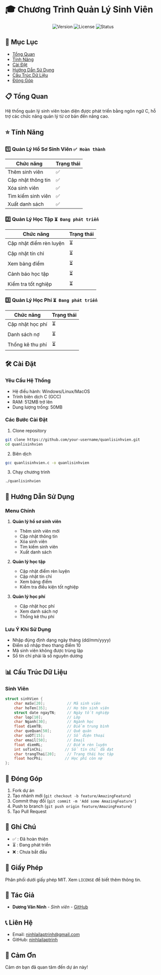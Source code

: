 # 🎓 Chương Trình Quản Lý Sinh Viên

<div align="center">

![Version](https://img.shields.io/badge/version-1.0-blue)
![License](https://img.shields.io/badge/license-MIT-green)
![Status](https://img.shields.io/badge/status-developing-orange)

</div>

## 📑 Mục Lục
- [Tổng Quan](#-tổng-quan)
- [Tính Năng](#-tính-năng)
- [Cài Đặt](#-cài-đặt)
- [Hướng Dẫn Sử Dụng](#-hướng-dẫn-sử-dụng)
- [Cấu Trúc Dữ Liệu](#-cấu-trúc-dữ-liệu)
- [Đóng Góp](#-đóng-góp)

## 📋 Tổng Quan
Hệ thống quản lý sinh viên toàn diện được phát triển bằng ngôn ngữ C, hỗ trợ các chức năng quản lý từ cơ bản đến nâng cao.

## ⭐ Tính Năng

### 1️⃣ Quản Lý Hồ Sơ Sinh Viên `✅ Hoàn thành`
| Chức năng | Trạng thái |
|-----------|------------|
| Thêm sinh viên | ✅ |
| Cập nhật thông tin | ✅ |
| Xóa sinh viên | ✅ |
| Tìm kiếm sinh viên | ✅ |
| Xuất danh sách | ✅ |

### 2️⃣ Quản Lý Học Tập `⏳ Đang phát triển`
| Chức năng | Trạng thái |
|-----------|------------|
| Cập nhật điểm rèn luyện | ⏳ |
| Cập nhật tín chỉ | ⏳ |
| Xem bảng điểm | ⏳ |
| Cảnh báo học tập | ⏳ |
| Kiểm tra tốt nghiệp | ⏳ |

### 3️⃣ Quản Lý Học Phí `⏳ Đang phát triển`
| Chức năng | Trạng thái |
|-----------|------------|
| Cập nhật học phí | ⏳ |
| Danh sách nợ | ⏳ |
| Thống kê thu phí | ⏳ |

## 🛠 Cài Đặt

### Yêu Cầu Hệ Thống
- Hệ điều hành: Windows/Linux/MacOS
- Trình biên dịch C (GCC)
- RAM: 512MB trở lên
- Dung lượng trống: 50MB

### Các Bước Cài Đặt
1. Clone repository
```bash
git clone https://github.com/your-username/quanlisinhvien.git
cd quanlisinhvien
```

2. Biên dịch
```bash
gcc quanlisinhvien.c -o quanlisinhvien
```

3. Chạy chương trình
```bash
./quanlisinhvien
```

## 📖 Hướng Dẫn Sử Dụng

### Menu Chính
1. **Quản lý hồ sơ sinh viên**
   - Thêm sinh viên mới
   - Cập nhật thông tin
   - Xóa sinh viên
   - Tìm kiếm sinh viên
   - Xuất danh sách

2. **Quản lý học tập**
   - Cập nhật điểm rèn luyện
   - Cập nhật tín chỉ
   - Xem bảng điểm
   - Kiểm tra điều kiện tốt nghiệp

3. **Quản lý học phí**
   - Cập nhật học phí
   - Xem danh sách nợ
   - Thống kê thu phí

### Lưu Ý Khi Sử Dụng
- Nhập đúng định dạng ngày tháng (dd/mm/yyyy)
- Điểm số nhập theo thang điểm 10
- Mã sinh viên không được trùng lặp
- Số tín chỉ phải là số nguyên dương

## 📊 Cấu Trúc Dữ Liệu

### Sinh Viên
```c
struct sinhVien {
    char maSv[20];          // Mã sinh viên
    char hoTen[35];         // Họ tên sinh viên
    struct date ngayTN;     // Ngày tốt nghiệp
    char lop[10];           // Lớp
    char Nganh[30];         // Ngành học
    float diemTB;           // Điểm trung bình
    char queQuan[50];       // Quê quán
    char soDT[15];          // Số điện thoại
    char email[50];         // Email
    float diemRL;           // Điểm rèn luyện
    int soTinChi;          // Số tín chỉ đã đạt
    char trangThai[20];     // Trạng thái học tập
    float hocPhi;          // Học phí còn nợ
};
```

## 🤝 Đóng Góp
1. Fork dự án
2. Tạo nhánh mới (`git checkout -b feature/AmazingFeature`)
3. Commit thay đổi (`git commit -m 'Add some AmazingFeature'`)
4. Push to branch (`git push origin feature/AmazingFeature`)
5. Tạo Pull Request

## 📝 Ghi Chú
- ✅ : Đã hoàn thiện
- ⏳ : Đang phát triển
- ❌ : Chưa bắt đầu

## 📜 Giấy Phép
Phân phối dưới giấy phép MIT. Xem `LICENSE` để biết thêm thông tin.

## 👥 Tác Giả
- **Dương Văn Ninh** - *Sinh viên* - [GitHub](https://github.com/ninhlailaptrinh)

## 📞 Liên Hệ
- Email: ninhlailaptrinh@gmail.com
- GitHub: [ninhlailaptrinh](https://github.com/ninhlailaptrinh)

## 🙏 Cảm Ơn
Cảm ơn bạn đã quan tâm đến dự án này!
